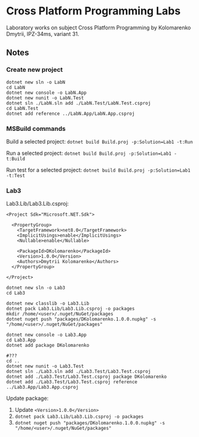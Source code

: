 # Cross Platform Programming Labs

Laboratory works on subject Cross Platform Programming by Kolomarenko Dmytrii,
IPZ-34ms, variant 31.

## Notes
### Create new project
```
dotnet new sln -o LabN
cd LabN
dotnet new console -o LabN.App
dotnet new nunit -o LabN.Test
dotnet sln ./LabN.sln add ./LabN.Test/LabN.Test.csproj
cd LabN.Test
dotnet add reference ../LabN.App/LabN.App.csproj

```

### MSBuild commands
Build a selected project: `dotnet build Build.proj -p:Solution=Lab1 -t:Run`

Run a selected project: `dotnet build Build.proj -p:Solution=Lab1 -t:Build`

Run test for a selected project: `dotnet build Build.proj -p:Solution=Lab1 -t:Test`

### Lab3
Lab3.Lib/Lab3.Lib.csproj:
```
<Project Sdk="Microsoft.NET.Sdk">

  <PropertyGroup>
    <TargetFramework>net8.0</TargetFramework>
    <ImplicitUsings>enable</ImplicitUsings>
    <Nullable>enable</Nullable>

    <PackageId>DKolomarenko</PackageId>
    <Version>1.0.0</Version>
    <Authors>Dmytrii Kolomarenko</Authors>
  </PropertyGroup>

</Project>
```

```
dotnet new sln -o Lab3
cd Lab3

dotnet new classlib -o Lab3.Lib
dotnet pack Lab3.Lib/Lab3.Lib.csproj -o packages
mkdir /home/<user>/.nuget/NuGet/packages
dotnet nuget push "packages/DKolomarenko.1.0.0.nupkg" -s "/home/<user>/.nuget/NuGet/packages"

dotnet new console -o Lab3.App
cd Lab3.App
dotnet add package DKolomarenko

#???
cd ..
dotnet new nunit -o Lab3.Test
dotnet sln ./Lab3.sln add ./Lab3.Test/Lab3.Test.csproj
dotnet add ./Lab3.Test/Lab3.Test.csproj package DKolomarenko
dotnet add ./Lab3.Test/Lab3.Test.csproj reference ../Lab3.App/Lab3.App.csproj
```

Update package:
1. Update `<Version>1.0.0</Version>`
2. `dotnet pack Lab3.Lib/Lab3.Lib.csproj -o packages`
2. `dotnet nuget push "packages/DKolomarenko.1.0.0.nupkg" -s "/home/<user>/.nuget/NuGet/packages"`
